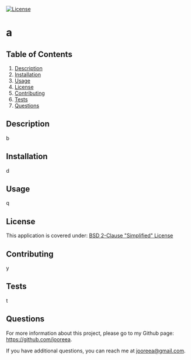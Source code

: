 [![License](https://img.shields.io/badge/License-BSD_2--Clause-orange.svg)](https://opensource.org/licenses/BSD-2-Clause)
  # a
  ## Table of Contents
  1. [Description](#description)
  2. [Installation](#installation)
  3. [Usage](#usage)
  4. [License](#license) 
  5. [Contributing](#contributing) 
  6. [Tests](#tests)
  7. [Questions](#questions)

  ## <a id="description"></a> Description
  b

  ## <a id="installation"></a> Installation 
  d

  ## <a id="usage"></a> Usage 
  q

  ## <a id="license"></a> License 
  This application is covered under: [BSD 2-Clause "Simplified" License](https://opensource.org/licenses/BSD-2-Clause)

  ## <a id="contributing"></a> Contributing 
  y

  ## <a id="tests"></a> Tests 
  t

  ## <a id="questions"></a> Questions 
  For more information about this project, please go to my Github page: https://github.com/jooreea.

  If you have additional questions, you can reach me at jooreea@gmail.com.
